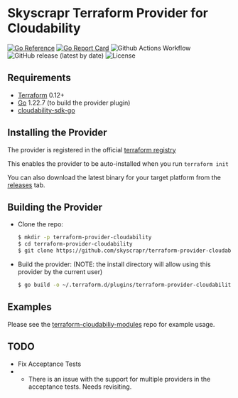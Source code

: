 # Skyscrapr Terraform Provider for Cloudability

[![Go Reference](https://pkg.go.dev/badge/github.com/skyscrapr/terraform-provider-cloudability.svg)](https://pkg.go.dev/github.com/skyscrapr/terraform-provider-cloudability)
[![Go Report Card](https://goreportcard.com/badge/github.com/skyscrapr/terraform-provider-cloudability)](https://goreportcard.com/report/github.com/skyscrapr/terraform-provider-cloudability)
![Github Actions Workflow](https://github.com/skyscrapr/terraform-provider-cloudability/actions/workflows/release.yml/badge.svg)
![GitHub release (latest by date)](https://img.shields.io/github/v/release/skyscrapr/terraform-provider-cloudability)
![License](https://img.shields.io/dub/l/vibe-d.svg)

## Requirements

- [Terraform](https://www.terraform.io/downloads.html) 0.12+
- [Go](https://golang.org/doc/install) 1.22.7 (to build the provider plugin)
- [cloudability-sdk-go](https://github.com/skyscrapr/cloudability-sdk-go) 

## Installing the Provider

The provider is registered in the official [terraform registry](https://registry.terraform.io/providers/skyscrapr/cloudability/latest) 

This enables the provider to be auto-installed when you run ```terraform init```

You can also download the latest binary for your target platform from the [releases](https://github.com/skyscrapr/terraform-provider-cloudability/releases) tab.

## Building the Provider

- Clone the repo:
    ```sh
    $ mkdir -p terraform-provider-cloudability
    $ cd terraform-provider-cloudability
    $ git clone https://github.com/skyscrapr/terraform-provider-cloudability
    ```

- Build the provider: (NOTE: the install directory will allow using this provider by the current user)
    ```sh
    $ go build -o ~/.terraform.d/plugins/terraform-provider-cloudability
    ```

## Examples

Please see the [terraform-cloudabiliy-modules](https://github.com/skyscrapr/terraform-cloudability-modules) repo for example usage.

## TODO

- Fix Acceptance Tests 
- - There is an issue with the support for multiple providers in the acceptance tests. Needs revisiting.
